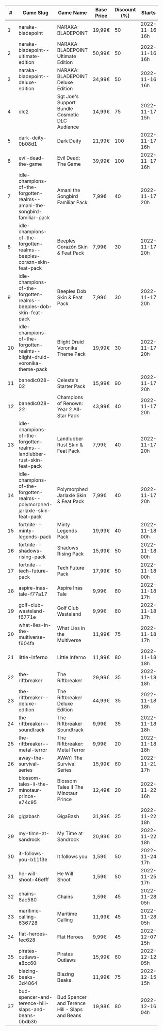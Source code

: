 |#|Game Slug|Game Name|Base Price|Discount (%)|Starts|Ends|
|---|---|---|---|---|---|---|
|1|naraka-bladepoint|NARAKA: BLADEPOINT|19,99€|50|2022-11-16 16h|2022-11-22 16h|
|2|naraka-bladepoint--ultimate-edition|NARAKA: BLADEPOINT  Ultimate Edition|50,99€|50|2022-11-16 16h|2022-11-22 16h|
|3|naraka-bladepoint--deluxe-edition|NARAKA: BLADEPOINT Deluxe Edition|34,99€|50|2022-11-16 16h|2022-11-22 16h|
|4|dlc2|Sgt Joe's Support Bundle Cosmetic DLC Audience|14,99€|75|2022-11-17 15h|2022-11-17 16h|
|5|dark-deity-0b08d1|Dark Deity|21,99€|100|2022-11-17 16h|2022-11-24 16h|
|6|evil-dead-the-game|Evil Dead: The Game|39,99€|100|2022-11-17 16h|2022-11-24 16h|
|7|idle-champions-of-the-forgotten-realms--amani-the-songbird-familiar-pack|Amani the Songbird Familiar Pack|7,99€|40|2022-11-17 20h|2022-11-21 20h|
|8|idle-champions-of-the-forgotten-realms--beeples-corazn-skin-feat-pack|Beeples Corazón Skin & Feat Pack|7,99€|30|2022-11-17 20h|2022-11-21 20h|
|9|idle-champions-of-the-forgotten-realms--beeples-dob-skin-feat-pack|Beeples Dob Skin & Feat Pack|7,99€|30|2022-11-17 20h|2022-11-21 20h|
|10|idle-champions-of-the-forgotten-realms--blight-druid-voronika-theme-pack|Blight Druid Voronika Theme Pack|19,99€|30|2022-11-17 20h|2022-11-21 20h|
|11|banedlc028-02|Celeste's Starter Pack|15,99€|90|2022-11-17 20h|2022-11-21 20h|
|12|banedlc028-22|Champions of Renown: Year 2 All-Star Pack|43,99€|40|2022-11-17 20h|2022-11-21 20h|
|13|idle-champions-of-the-forgotten-realms--landlubber-rust-skin-feat-pack|Landlubber Rust Skin & Feat Pack|7,99€|40|2022-11-17 20h|2022-11-21 20h|
|14|idle-champions-of-the-forgotten-realms--polymorphed-jarlaxle-skin-feat-pack|Polymorphed Jarlaxle Skin & Feat Pack|7,99€|40|2022-11-17 20h|2022-11-21 20h|
|15|fortnite--minty-legends-pack|Minty Legends Pack|19,99€|40|2022-11-18 00h|2022-11-29 12h|
|16|fortnite--shadows-rising-pack|Shadows Rising Pack|15,99€|50|2022-11-18 00h|2022-11-29 12h|
|17|fortnite--tech-future-pack|Tech Future Pack|17,99€|50|2022-11-18 00h|2022-11-29 12h|
|18|aspire-inas-tale-f77a17|Aspire Inas Tale|9,99€|80|2022-11-18 17h|2022-12-02 17h|
|19|golf-club-wasteland-f6771e|Golf Club Wasteland|9,99€|80|2022-11-18 17h|2022-12-02 17h|
|20|what-lies-in-the-multiverse-f604fa|What Lies in the Multiverse|11,99€|75|2022-11-18 17h|2022-12-02 17h|
|21|little-inferno|Little Inferno|11,99€|80|2022-11-18 18h|2022-11-21 18h|
|22|the-riftbreaker|The Riftbreaker|29,99€|35|2022-11-18 18h|2022-11-29 18h|
|23|the-riftbreaker--deluxe-edition|The Riftbreaker Deluxe Edition|44,99€|35|2022-11-18 18h|2022-11-29 18h|
|24|the-riftbreaker--soundtrack|The Riftbreaker Soundtrack|9,99€|35|2022-11-18 18h|2022-11-29 18h|
|25|the-riftbreaker--metal-terror|The Riftbreaker: Metal Terror|9,99€|20|2022-11-18 18h|2022-11-29 18h|
|26|away-the-survival-series|AWAY: The Survival Series|15,99€|60|2022-11-21 17h|2022-12-05 17h|
|27|blossom-tales-ii-the-minotaur-prince-e74c95|Blossom Tales II The Minotaur Prince|12,49€|20|2022-11-22 16h|2022-11-29 16h|
|28|gigabash|GigaBash|31,99€|25|2022-11-22 18h|2022-11-29 18h|
|29|my-time-at-sandrock|My Time at Sandrock|20,99€|20|2022-11-22 18h|2022-11-29 18h|
|30|it-follows-you-b11f3e|It follows you|1,59€|50|2022-11-24 17h|2022-12-08 17h|
|31|he-will-shoot-46efff|He Will Shoot|1,59€|50|2022-11-25 17h|2022-12-08 17h|
|32|chains-8ac580|Chains|1,59€|45|2022-11-28 05h|2022-12-05 05h|
|33|maritime-calling-636728|Maritime Calling|11,99€|45|2022-11-28 05h|2022-12-05 05h|
|34|flat-heroes-fec628|Flat Heroes|9,99€|45|2022-12-07 15h|2022-12-14 15h|
|35|pirates-outlaws-a8cc60|Pirates Outlaws|15,99€|60|2022-12-12 05h|2022-12-18 05h|
|36|blazing-beaks-3d4864|Blazing Beaks|11,99€|75|2022-12-15 15h|2023-01-02 15h|
|37|bud-spencer-and-terence-hill-slaps-and-beans-0bdb3b|Bud Spencer and Terence Hill - Slaps and Beans|19,98€|80|2022-12-16 04h|2023-01-01 04h|
